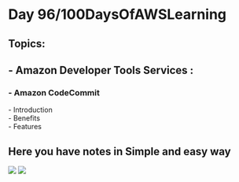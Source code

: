 <h1>Day 96/100DaysOfAWSLearning</h1>


<h2>Topics:</h2>


<h2> - Amazon Developer Tools Services : </h2>
  <h3> - Amazon CodeCommit </h3>
          - Introduction <br>
          - Benefits <br>
          - Features <br>
         
       
   <h2> Here you have notes in Simple and easy way </h2>
   
   <img src = "https://github.com/thetechgirlgita/100-days-of-aws-learning/blob/master/Images/Day96/96_1.jpg?raw=true">
   <img src = "https://github.com/thetechgirlgita/100-days-of-aws-learning/blob/master/Images/Day96/96_2.jpg?raw=true">
  
 
